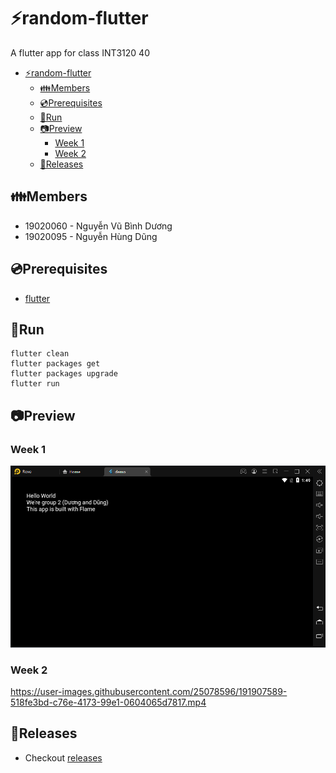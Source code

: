 # ⚡random-flutter

A flutter app for class INT3120 40

- [⚡random-flutter](#random-flutter)
  - [👪Members](#members)
  - [💿Prerequisites](#prerequisites)
  - [🏃Run](#run)
  - [📷Preview](#preview)
    - [Week 1](#week-1)
    - [Week 2](#week-2)
  - [📢Releases](#releases)

## 👪Members

-   19020060 - Nguyễn Vũ Bình Dương
-   19020095 - Nguyễn Hùng Dũng

## 💿Prerequisites

-   [flutter](https://docs.flutter.dev/get-started/install)

## 🏃Run

```
flutter clean
flutter packages get
flutter packages upgrade
flutter run
```

## 📷Preview

### Week 1

![demo_week1](/preview/demo_preview.png)

### Week 2



https://user-images.githubusercontent.com/25078596/191907589-518fe3bd-c76e-4173-99e1-0604065d7817.mp4



## 📢Releases

-   Checkout [releases](https://github.com/duongoku/random-flutter/releases)
